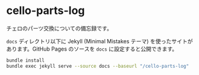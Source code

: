 # cello-parts-log

チェロのパーツ交換についての備忘録です。

`docs` ディレクトリ以下に Jekyll (Minimal Mistakes テーマ) を使ったサイトがあります。GitHub Pages のソースを `docs` に設定すると公開できます。

```bash
bundle install
bundle exec jekyll serve --source docs --baseurl "/cello-parts-log"
```
